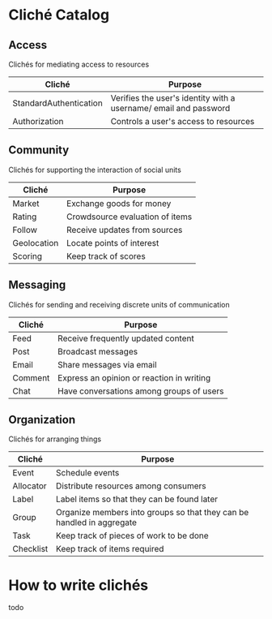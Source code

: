 Cliché Catalog
==============

Access
------
Clichés for mediating access to resources

| Cliché | Purpose |
| ------ | ------- |
| StandardAuthentication | Verifies the user's identity with a username/ email and password |
| Authorization | Controls a user's access to resources |

Community
---------
Clichés for supporting the interaction of social units

| Cliché | Purpose |
| ------ | ------- |
| Market | Exchange goods for money |
| Rating | Crowdsource evaluation of items |
| Follow | Receive updates from sources |
| Geolocation | Locate points of interest |
| Scoring | Keep track of scores |


Messaging
---------
Clichés for sending and receiving discrete units of communication

| Cliché | Purpose |
| ------ | ------- |
| Feed | Receive frequently updated content |
| Post | Broadcast messages |
| Email | Share messages via email |
| Comment | Express an opinion or reaction in writing |
| Chat | Have conversations among groups of users |

Organization
------------
Clichés for arranging things

| Cliché | Purpose |
| ------ | ------- |
| Event | Schedule events |
| Allocator | Distribute resources among consumers |
| Label | Label items so that they can be found later |
| Group | Organize members into groups so that they can be handled in aggregate |
| Task | Keep track of pieces of work to be done |
| Checklist | Keep track of items required |

How to write clichés
====================

todo
